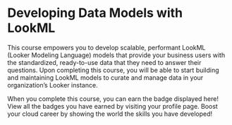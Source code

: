 # Developing Data Models with LookML

This course empowers you to develop scalable, performant LookML (Looker Modeling Language) models that provide your business users with the standardized, ready-to-use data that they need to answer their questions. Upon completing this course, you will be able to start building and maintaining LookML models to curate and manage data in your organization’s Looker instance.

When you complete this course, you can earn the badge displayed here! View all the badges you have earned by visiting your profile page. Boost your cloud career by showing the world the skills you have developed!